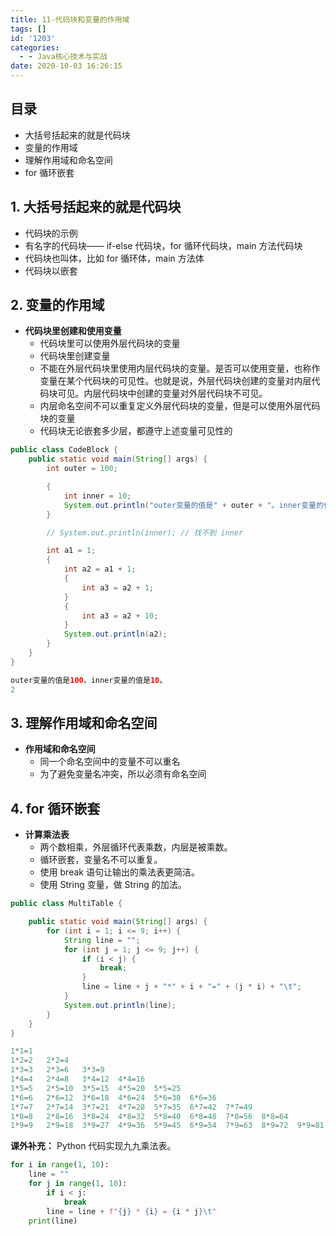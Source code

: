 ```yaml
---
title: 11-代码块和变量的作用域
tags: []
id: '1203'
categories:
  - - Java核心技术与实战
date: 2020-10-03 16:26:15
---
```


## 目录

*   大括号括起来的就是代码块
*   变量的作用域
*   理解作用域和命名空间
*   for 循环嵌套

## 1\. 大括号括起来的就是代码块

*   代码块的示例
*   有名字的代码块—— if-else 代码块，for 循环代码块，main 方法代码块
*   代码块也叫体，比如 for 循环体，main 方法体
*   代码块以嵌套

## 2\. 变量的作用域

*   **代码块里创建和使用变量**
    *   代码块里可以使用外层代码块的变量
    *   代码块里创建变量
    *   不能在外层代码块里使用内层代码块的变量。是否可以使用变量，也称作变量在某个代码块的可见性。也就是说，外层代码块创建的变量对内层代码块可见。内层代码块中创建的变量对外层代码块不可见。
    *   内层命名空间不可以重复定义外层代码块的变量，但是可以使用外层代码块的变量
    *   代码块无论嵌套多少层，都遵守上述变量可见性的

```java
public class CodeBlock {
    public static void main(String[] args) {
        int outer = 100;

        {
            int inner = 10;
            System.out.println("outer变量的值是" + outer + "。inner变量的值是" + inner + "。");
        }

        // System.out.println(inner); // 找不到 inner

        int a1 = 1;
        {
            int a2 = a1 + 1;
            {
                int a3 = a2 + 1;
            }
            {
                int a3 = a2 + 10;
            }
            System.out.println(a2);
        }
    }
}
```

```java
outer变量的值是100。inner变量的值是10。
2
```

## 3\. 理解作用域和命名空间

*   **作用域和命名空间**
    *   同一个命名空间中的变量不可以重名
    *   为了避免变量名冲突，所以必须有命名空间

## 4\. for 循环嵌套

*   **计算乘法表**
    *   两个数相乘，外层循环代表乘数，内层是被乘数。
    *   循环嵌套，变量名不可以重复。
    *   使用 break 语句让输出的乘法表更简洁。
    *   使用 String 变量，做 String 的加法。

```java
public class MultiTable {

    public static void main(String[] args) {
        for (int i = 1; i <= 9; i++) {
            String line = "";
            for (int j = 1; j <= 9; j++) {
                if (i < j) {
                    break;
                }
                line = line + j + "*" + i + "=" + (j * i) + "\t";
            }
            System.out.println(line);
        }
    }
}
```

```java
1*1=1   
1*2=2   2*2=4   
1*3=3   2*3=6   3*3=9   
1*4=4   2*4=8   3*4=12  4*4=16  
1*5=5   2*5=10  3*5=15  4*5=20  5*5=25  
1*6=6   2*6=12  3*6=18  4*6=24  5*6=30  6*6=36  
1*7=7   2*7=14  3*7=21  4*7=28  5*7=35  6*7=42  7*7=49  
1*8=8   2*8=16  3*8=24  4*8=32  5*8=40  6*8=48  7*8=56  8*8=64  
1*9=9   2*9=18  3*9=27  4*9=36  5*9=45  6*9=54  7*9=63  8*9=72  9*9=81  
```

**课外补充：** Python 代码实现九九乘法表。

```python
for i in range(1, 10):
    line = ""
    for j in range(1, 10):
        if i < j:
            break
        line = line + f"{j} * {i} = {i * j}\t"
    print(line)
```